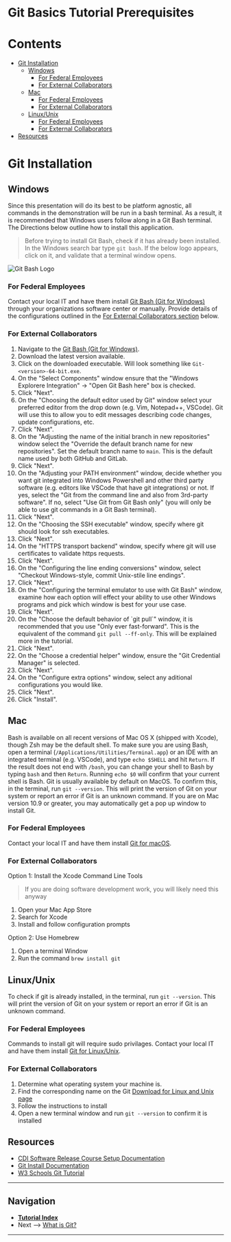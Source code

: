# Git Basics Tutorial Prerequisites

# Contents

- [Git Installation](#git-installation)
  - [Windows](#windows)
    - [For Federal Employees](#for-federal-employees)
    - [For External Collaborators](#for-external-collaborators)
  - [Mac](#mac)
    - [For Federal Employees](#for-federal-employees-1)
    - [For External Collaborators](#for-external-collaborators-1)
  - [Linux/Unix](#linuxunix)
    - [For Federal Employees](#for-federal-employees-2)
    - [For External Collaborators](#for-external-collaborators-2)
- [Resources](#resources)

# Git Installation

## Windows

Since this presentation will do its best to be platform agnostic, all commands in the demonstration will be run in a bash terminal. As a result, it is recommended that Windows users follow along in a Git Bash terminal. The Directions below outline how to install this application.

> Before trying to install Git Bash, check if it has already been installed. In the Windows search bar type `git bash`. If the below logo appears, click on it, and validate that a terminal window opens.

![Git Bash Logo](../img/git-bash.png)

### For Federal Employees

Contact your local IT and have them install [Git Bash (Git for Windows)][1] through your organizations software center or manually. Provide details of the configurations outlined in the [For External Collaborators section](#for-external-collaborators) below.

### For External Collaborators

1. Navigate to the [Git Bash (Git for Windows)][1].
2. Download the latest version available.
3. Click on the downloaded executable. Will look something like `Git-<version>-64-bit.exe`.
4. On the "Select Components" window ensure that the "Windows Explorere Integration" -> "Open Git Bash here" box is checked.
5. Click "Next".
6. On the "Choosing the default editor used by Git" window select your preferred editor from the drop down (e.g. Vim, Notepad++, VSCode). Git will use this to allow you to edit messages describing code changes, update configurations, etc.
7. Click "Next".
8. On the "Adjusting the name of the initial branch in new repositories" window select the "Override the default branch name for new repositories". Set the default branch name to `main`. This is the default name used by both GitHub and GitLab.
9. Click "Next".
10. On the "Adjusting your PATH environment" window, decide whether you want git integrated into Windows Powershell and other third party software (e.g. editors like VSCode that have git integrations) or not. If yes, select the "Git from the command line and also from 3rd-party software". If no, select "Use Git from Git Bash only" (you will only be able to use git commands in a Git Bash terminal).
11. Click "Next".
12. On the "Choosing the SSH executable" window, specify where git should look for ssh executables.
13. Click "Next".
14. On the "HTTPS transport backend" window, specify where git will use certificates to validate https requests.
15. Click "Next".
16. On the "Configuring the line ending conversions" window, select "Checkout Windows-style, commit Unix-stile line endings".
17. Click "Next".
18. On the "Configuring the terminal emulator to use with Git Bash" window, examine how each option will effect your ability to use other Windows programs and pick which window is best for your use case.
19. Click "Next".
20. On the "Choose the default behavior of \`git pull\`" window, it is recommended that you use "Only ever fast-forward". This is the equivalent of the command `git pull --ff-only`. This will be explained more in the tutorial.
21. Click "Next".
22. On the "Choose a credential helper" window, ensure the "Git Credential Manager" is selected.
23. Click "Next".
24. On the "Configure extra options" window, select any aditional configurations you would like.
25. Click "Next".
26. Click "Install".

## Mac

Bash is available on all recent versions of Mac OS X (shipped with Xcode), though Zsh may be the default shell. To make
sure you are using Bash, open a terminal (`/Applications/Utilities/Terminal.app`) or an IDE with an
integrated terminal (e.g. VSCode), and type `echo $SHELL` and hit `Return`. If the result does not
end with `/bash`, you can change your shell to Bash by typing `bash` and then `Return`. Running
`echo $0` will confirm that your current shell is Bash.
Git is usually available by default on MacOS. To confirm this, in the terminal, run `git --version`.
This will print the version of Git on your system or report an error if Git is an unknown command. If you are on Mac version 10.9 or greater, you may automatically get a pop up window to install Git.

### For Federal Employees

Contact your local IT and have them install [Git for macOS][2].

### For External Collaborators

Option 1: Install the Xcode Command Line Tools

> If you are doing software development work, you will likely need this anyway

1. Open your Mac App Store
2. Search for Xcode
3. Install and follow configuration prompts

Option 2: Use Homebrew

1. Open a terminal Window
2. Run the command `brew install git`

## Linux/Unix

To check if git is already installed, in the terminal, run `git --version`.
This will print the version of Git on your system or report an error if Git is an unknown command.

### For Federal Employees

Commands to install git will require sudo privilages. Contact your local IT and have them install [Git for Linux/Unix][3].

### For External Collaborators

1. Determine what operating system your machine is.
2. Find the corresponding name on the Git [Download for Linux and Unix page][3]
3. Follow the instructions to install
4. Open a new terminal window and run `git --version` to confirm it is installed

## Resources

- [CDI Software Release Course Setup Documentation][4]
- [Git Install Documentation][5]
- [W3 Schools Git Tutorial][6]

[1]: https://git-scm.com/downloads/win "This is a non-Federal link"
[2]: https://git-scm.com/downloads/mac "This is a non-Federal link"
[3]: https://git-scm.com/downloads/linux "This is a non-Federal link"
[4]: https://code.usgs.gov/cdi/usgs-git-and-software-release-course/-/blob/main/learners/setup.md "This is a non-Federal link"
[5]: https://git-scm.com/book/en/v2/Getting-Started-Installing-Git "This is a non-Federal link"
[6]: https://www.w3schools.com/git/git_install.asp?remote=github "This is a non-Federal link"

---

## Navigation

- [**Tutorial Index**](../README.md#tutorial-outline)
- Next --> [What is Git?](./what-is-git.md)

---
